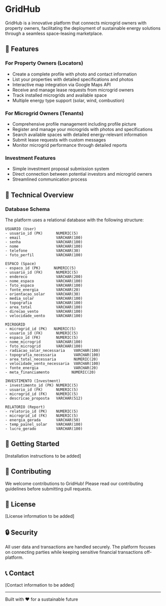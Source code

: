 # GridHub

GridHub is a innovative platform that connects microgrid owners with property owners, facilitating the deployment of sustainable energy solutions through a seamless space-leasing marketplace.

## 🌟 Features

### For Property Owners (Locators)
- Create a complete profile with photo and contact information
- List your properties with detailed specifications and photos
- Interactive map integration via Google Maps API
- Receive and manage lease requests from microgrid owners
- Track installed microgrids and available space
- Multiple energy type support (solar, wind, combustion)

### For Microgrid Owners (Tenants)
- Comprehensive profile management including profile picture
- Register and manage your microgrids with photos and specifications
- Search available spaces with detailed energy-relevant information
- Submit lease requests with custom messages
- Monitor microgrid performance through detailed reports

### Investment Features
- Simple investment proposal submission system
- Direct connection between potential investors and microgrid owners
- Streamlined communication process

## 💫 Technical Overview

### Database Schema

The platform uses a relational database with the following structure:

```
USUARIO (User)
- usuario_id (PK)      NUMERIC(5)
- email                VARCHAR(100)
- senha                VARCHAR(100)
- nome                 VARCHAR(100)
- telefone             VARCHAR(30)
- foto_perfil          VARCHAR(100)

ESPACO (Space)
- espaco_id (PK)      NUMERIC(5)
- usuario_id (FK)      NUMERIC(5)
- endereco             VARCHAR(200)
- nome_espaco          VARCHAR(100)
- foto_espaco          VARCHAR(100)
- fonte_energia        VARCHAR(20)
- orientacao_solar     VARCHAR(30)
- media_solar          VARCHAR(100)
- topografia           VARCHAR(100)
- area_total           VARCHAR(100)
- direcao_vento        VARCHAR(100)
- velocidade_vento     VARCHAR(100)

MICROGRID
- microgrid_id (PK)   NUMERIC(5)
- usuario_id (FK)      NUMERIC(5)
- espaco_id (FK)       NUMERIC(5)
- nome_microgrid       VARCHAR(100)
- foto_microgrid       VARCHAR(100)
- radiacao_solar_necessaria    VARCHAR(100)
- topografia_necessaria        VARCHAR(100)
- area_total_necessaria        NUMERIC(20)
- velocidade_vento_necessaria  VARCHAR(100)
- fonte_energia                VARCHAR(20)
- meta_financiamento          NUMERIC(20)

INVESTIMENTO (Investment)
- investimento_id (PK) NUMERIC(5)
- usuario_id (FK)      NUMERIC(5)
- microgrid_id (FK)    NUMERIC(5)
- descricao_proposta   VARCHAR(512)

RELATORIO (Report)
- relatorio_id (PK)    NUMERIC(5)
- microgrid_id (FK)    NUMERIC(5)
- energia_gerada       VARCHAR(50)
- temp_painel_solar    VARCHAR(100)
- lucro_gerado         VARCHAR(100)
```

## 🚀 Getting Started

[Installation instructions to be added]

## 🤝 Contributing

We welcome contributions to GridHub! Please read our contributing guidelines before submitting pull requests.

## 📝 License

[License information to be added]

## 🔒 Security

All user data and transactions are handled securely. The platform focuses on connecting parties while keeping sensitive financial transactions off-platform.

## 📞 Contact

[Contact information to be added]

---
Built with ❤️ for a sustainable future
